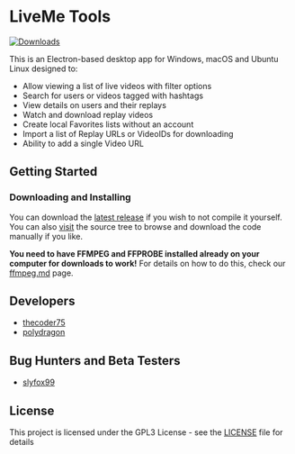 # LiveMe Tools

[![Downloads](https://img.shields.io/github/downloads/thecoder75/liveme-tools/total.svg)](https://github.com/thecoder75/liveme-tools/releases/latest)

This is an Electron-based desktop app for Windows, macOS and Ubuntu Linux designed to:
- Allow viewing a list of live videos with filter options
- Search for users or videos tagged with hashtags
- View details on users and their replays
- Watch and download replay videos
- Create local Favorites lists without an account
- Import a list of Replay URLs or VideoIDs for downloading
- Ability to add a single Video URL

## Getting Started

### Downloading and Installing

You can download the [latest release](https://github.com/thecoder75/liveme-tools/releases/latest) if you wish to not compile it yourself.  You can also [visit](https://github.com/thecoder75/liveme-tools/) the source tree to browse and download the code manually if you like.

**You need to have FFMPEG and FFPROBE installed already on your computer for downloads to work!**  For details on how to do this, check our [ffmpeg.md](https://github.com/thecoder75/liveme-tools/blob/master/docs/ffmpeg.md) page.

## Developers
* [thecoder75](https://github.com/thecoder75)
* [polydragon](https://github.com/polydragon)

## Bug Hunters and Beta Testers
* [slyfox99](https://github.com/slyfox99)

## License
This project is licensed under the GPL3 License - see the [LICENSE](LICENSE) 
file for details




